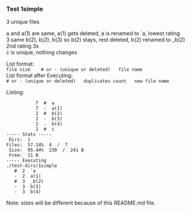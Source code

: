 ### Test 1simple

3 unique files

a and a(1) are same, a(1) gets deleted, a is renamed to `a, lowest rating  
3 same b(2), b(2), b(3) so b(2) stays, rest deleted, b(2) renamed to _b(2) 2nd rating 3x  
c is unique, nothing changes

List format:  
`file size    # or - (unique or deleted)   file name`  
List format after Executing:  
`# or - (unique or deleted)   duplicates count   new file name`

Listing:
```
           7  #  a
           7  -  a(1)
           2  #  b(2)
           2  -  b(3)
           2  -  b(4)
           2  #  c
----- Stats -----
 Dirs:  1
Files:  57.14%  4  /  7
 Size:  95.44%  230  /  241 B
 Free:  11 B
----- Executing
./test-dirs/1simple
   #  2  `a
   -  2  a(1)
   #  3  _b(2)
   -  3  b(3)
   -  3  b(4)
```

Note: sizes will be different because of this README.md file.
